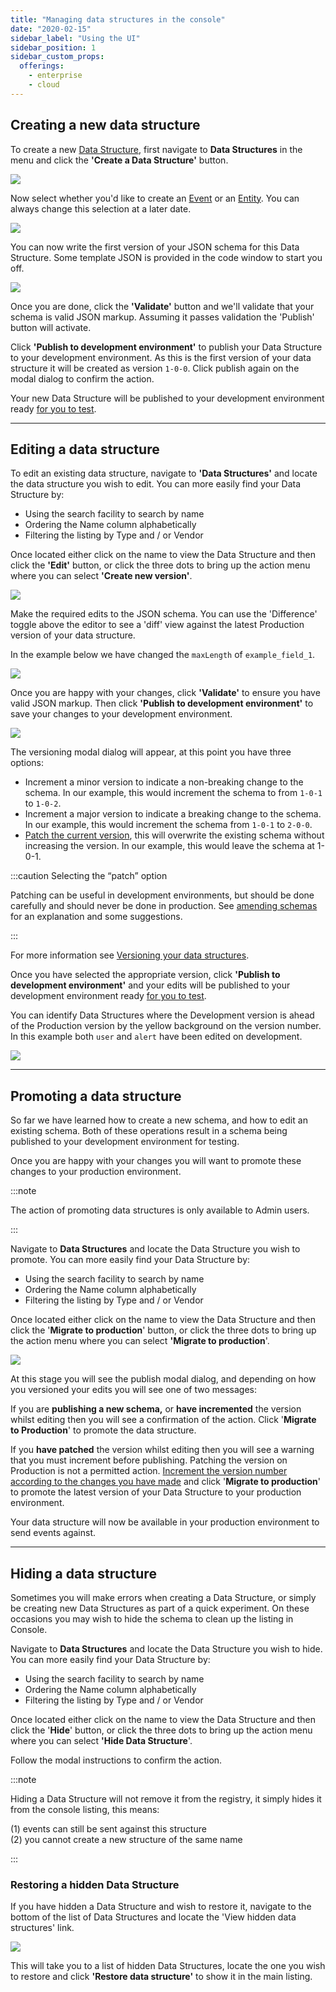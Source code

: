 ```yaml
---
title: "Managing data structures in the console"
date: "2020-02-15"
sidebar_label: "Using the UI"
sidebar_position: 1
sidebar_custom_props:
  offerings:
    - enterprise
    - cloud
---
```


## Creating a new data structure

To create a new [Data Structure](/docs/understanding-your-pipeline/schemas/index.md), first navigate to **Data Structures** in the menu and click the **'Create a Data Structure'** button.

![](images/image-1.png)

Now select whether you'd like to create an [Event](/docs/understanding-your-pipeline/events/index.md) or an [Entity](/docs/understanding-your-pipeline/entities/index.md). You can always change this selection at a later date.

![](images/image-2.png)

You can now write the first version of your JSON schema for this Data Structure. Some template JSON is provided in the code window to start you off.

![](images/image-3.png)

Once you are done, click the **'Validate'** button and we'll validate that your schema is valid JSON markup. Assuming it passes validation the 'Publish' button will activate.

Click **'Publish to development environment'** to publish your Data Structure to your development environment. As this is the first version of your data structure it will be created as version `1-0-0`. Click publish again on the modal dialog to confirm the action.

Your new Data Structure will be published to your development environment ready [for you to test](/docs/managing-data-quality/testing-and-qa-workflows/index.md).

* * *

## Editing a data structure

To edit an existing data structure, navigate to **'Data Structures'** and locate the data structure you wish to edit. You can more easily find your Data Structure by:

- Using the search facility to search by name
- Ordering the Name column alphabetically
- Filtering the listing by Type and / or Vendor

Once located either click on the name to view the Data Structure and then click the **'Edit'** button, or click the three dots to bring up the action menu where you can select **'Create new version'**.

![](images/image-4.png)

Make the required edits to the JSON schema. You can use the 'Difference' toggle above the editor to see a 'diff' view against the latest Production version of your data structure.

In the example below we have changed the `maxLength` of `example_field_1`.

![](images/image-5.png)

Once you are happy with your changes, click **'Validate'** to ensure you have valid JSON markup. Then click **'Publish to development environment'** to save your changes to your development environment.

![](images/image-7.png)

The versioning modal dialog will appear, at this point you have three options:

- Increment a minor version to indicate a non-breaking change to the schema. In our example, this would increment the schema to from `1-0-1` to `1-0-2`.
- Increment a major version to indicate a breaking change to the schema. In our example, this would increment the schema from `1-0-1` to `2-0-0`.
- [Patch the current version](/docs/understanding-tracking-design/versioning-your-data-structures/amending/index.md#patching-the-schema), this will overwrite the existing schema without increasing the version. In our example, this would leave the schema at 1-0-1.

:::caution Selecting the “patch” option

Patching can be useful in development environments, but should be done carefully and should never be done in production. See [amending schemas](/docs/understanding-tracking-design/versioning-your-data-structures/amending/index.md) for an explanation and some suggestions.

:::

For more information see [Versioning your data structures](/docs/understanding-tracking-design/versioning-your-data-structures/index.md).

Once you have selected the appropriate version, click **'Publish to development environment'** and your edits will be published to your development environment ready [for you to test](/docs/managing-data-quality/testing-and-qa-workflows/index.md).

You can identify Data Structures where the Development version is ahead of the Production version by the yellow background on the version number. In this example both `user` and `alert` have been edited on development.

![](images/image-10.png)

* * *

## Promoting a data structure

So far we have learned how to create a new schema, and how to edit an existing schema. Both of these operations result in a schema being published to your development environment for testing.

Once you are happy with your changes you will want to promote these changes to your production environment.

:::note

The action of promoting data structures is only available to Admin users.

:::

Navigate to **Data Structures** and locate the Data Structure you wish to promote. You can more easily find your Data Structure by:

- Using the search facility to search by name
- Ordering the Name column alphabetically
- Filtering the listing by Type and / or Vendor

Once located either click on the name to view the Data Structure and then click the '**Migrate to production**' button, or click the three dots to bring up the action menu where you can select **'**Migrate to production****'.

![](images/image-8.png)

At this stage you will see the publish modal dialog, and depending on how you versioned your edits you will see one of two messages:

If you are **publishing a new schema,** or **have incremented** the version whilst editing then you will see a confirmation of the action. Click '**Migrate to Production**' to promote the data structure.

If you **have patched** the version whilst editing then you will see a warning that you must increment before publishing. Patching the version on Production is not a permitted action. [Increment the version number according to the changes you have made](/docs/understanding-tracking-design/versioning-your-data-structures/index.md) and click '**Migrate to production**' to promote the latest version of your Data Structure to your production environment.

Your data structure will now be available in your production environment to send events against.

* * *

## Hiding a data structure

Sometimes you will make errors when creating a Data Structure, or simply be creating new Data Structures as part of a quick experiment. On these occasions you may wish to hide the schema to clean up the listing in Console.

Navigate to **Data Structures** and locate the Data Structure you wish to hide. You can more easily find your Data Structure by:

- Using the search facility to search by name
- Ordering the Name column alphabetically
- Filtering the listing by Type and / or Vendor

Once located either click on the name to view the Data Structure and then click the '**Hide**' button, or click the three dots to bring up the action menu where you can select **'**Hide Data Structure****'.

Follow the modal instructions to confirm the action.

:::note

Hiding a Data Structure will not remove it from the registry, it simply hides it from the console listing, this means:

(1) events can still be sent against this structure  
(2) you cannot create a new structure of the same name

:::

### Restoring a hidden Data Structure

If you have hidden a Data Structure and wish to restore it, navigate to the bottom of the list of Data Structures and locate the 'View hidden data structures' link.

![](images/image-9.png)

This will take you to a list of hidden Data Structures, locate the one you wish to restore and click **'Restore data structure'** to show it in the main listing.
